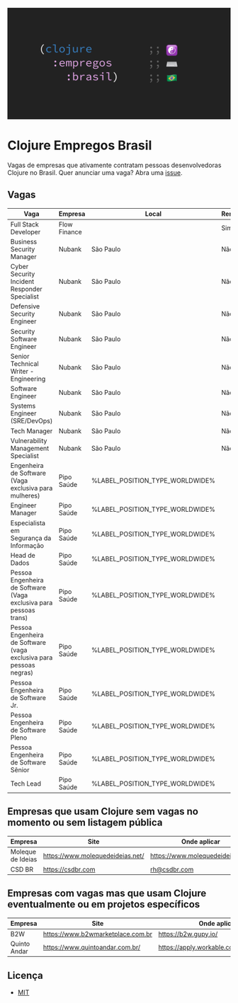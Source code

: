 ![Clojure Empregos Brasil](./docs/cover.png)

# Clojure Empregos Brasil

Vagas de empresas que ativamente contratam pessoas desenvolvedoras Clojure no Brasil. Quer anunciar uma vaga? Abra uma [issue](https://github.com/renatoalencar/clojure-empregos-brasil/issues).

## Vagas


|                                                               Vaga |      Empresa |                           Local | Remoto? |                                                                                                 Onde aplicar |
|--------------------------------------------------------------------|--------------|---------------------------------|---------|--------------------------------------------------------------------------------------------------------------|
|                                               Full Stack Developer | Flow Finance |                                 |     Sim |           https://airtable.com/embed/shrG8DnjAdAOAZm9h/tble1ghQMefhblMVK/viwOzu3raZSmdxK7Z/recGtRyuHlvFhUV0v |
|                                          Business Security Manager |       Nubank |                       São Paulo |     Não |                                                             https://boards.greenhouse.io/nubank/jobs/3400816 |
|                       Cyber Security Incident Responder Specialist |       Nubank |                       São Paulo |     Não |                                                             https://boards.greenhouse.io/nubank/jobs/3940699 |
|                                        Defensive Security Engineer |       Nubank |                       São Paulo |     Não |                                                             https://boards.greenhouse.io/nubank/jobs/3947838 |
|                                         Security Software Engineer |       Nubank |                       São Paulo |     Não |                                                             https://boards.greenhouse.io/nubank/jobs/3695044 |
|                              Senior Technical Writer - Engineering |       Nubank |                       São Paulo |     Não |                                                             https://boards.greenhouse.io/nubank/jobs/4108951 |
|                                                  Software Engineer |       Nubank |                       São Paulo |     Não |                                                             https://boards.greenhouse.io/nubank/jobs/2569175 |
|                                      Systems Engineer (SRE/DevOps) |       Nubank |                       São Paulo |     Não |                                                             https://boards.greenhouse.io/nubank/jobs/3372800 |
|                                                       Tech Manager |       Nubank |                       São Paulo |     Não |                                                             https://boards.greenhouse.io/nubank/jobs/2989044 |
|                                Vulnerability Management Specialist |       Nubank |                       São Paulo |     Não |                                                             https://boards.greenhouse.io/nubank/jobs/4064230 |
|              Engenheira de Software (Vaga exclusiva para mulheres) |   Pipo Saúde | %LABEL_POSITION_TYPE_WORLDWIDE% |         |              https://pipo-saude.breezy.hr/p/2508984cb6c6-engenheira-de-software-vaga-exclusiva-para-mulheres |
|                                                   Engineer Manager |   Pipo Saúde | %LABEL_POSITION_TYPE_WORLDWIDE% |         |                                                 https://pipo-saude.breezy.hr/p/1d37185d13f0-engineer-manager |
|                            Especialista em Segurança da Informação |   Pipo Saúde | %LABEL_POSITION_TYPE_WORLDWIDE% |         |                          https://pipo-saude.breezy.hr/p/21590ad632c4-especialista-em-seguranca-da-informacao |
|                                                      Head de Dados |   Pipo Saúde | %LABEL_POSITION_TYPE_WORLDWIDE% |         |                                                    https://pipo-saude.breezy.hr/p/3e414acc1caf-head-de-dados |
|  Pessoa Engenheira de Software (Vaga exclusiva para pessoas trans) |   Pipo Saúde | %LABEL_POSITION_TYPE_WORLDWIDE% |         |  https://pipo-saude.breezy.hr/p/647061946892-pessoa-engenheira-de-software-vaga-exclusiva-para-pessoas-trans |
| Pessoa Engenheira de Software (vaga exclusiva para pessoas negras) |   Pipo Saúde | %LABEL_POSITION_TYPE_WORLDWIDE% |         | https://pipo-saude.breezy.hr/p/1a9152c5e824-pessoa-engenheira-de-software-vaga-exclusiva-para-pessoas-negras |
|                                  Pessoa Engenheira de Software Jr. |   Pipo Saúde | %LABEL_POSITION_TYPE_WORLDWIDE% |         |                                 https://pipo-saude.breezy.hr/p/e2e72cd3c60e-pessoa-engenheira-de-software-jr |
|                                Pessoa Engenheira de Software Pleno |   Pipo Saúde | %LABEL_POSITION_TYPE_WORLDWIDE% |         |                              https://pipo-saude.breezy.hr/p/88be39a57a16-pessoa-engenheira-de-software-pleno |
|                               Pessoa Engenheira de Software Sênior |   Pipo Saúde | %LABEL_POSITION_TYPE_WORLDWIDE% |         |                             https://pipo-saude.breezy.hr/p/7f9fb45706e4-pessoa-engenheira-de-software-senior |
|                                                          Tech Lead |   Pipo Saúde | %LABEL_POSITION_TYPE_WORLDWIDE% |         |                                                        https://pipo-saude.breezy.hr/p/5cfe42cda790-tech-lead |


## Empresas que usam Clojure sem vagas no momento ou sem listagem pública


|           Empresa |                             Site |                     Onde aplicar |
|-------------------|----------------------------------|----------------------------------|
| Moleque de Ideias | https://www.molequedeideias.net/ | https://www.molequedeideias.net/ |
|            CSD BR |                https://csdbr.com |                     rh@csdbr.com |


## Empresas com vagas mas que usam Clojure eventualmente ou em projetos específicos


|      Empresa |                              Site |                            Onde aplicar |
|--------------|-----------------------------------|-----------------------------------------|
|          B2W | https://www.b2wmarketplace.com.br |                    https://b2w.gupy.io/ |
| Quinto Andar |   https://www.quintoandar.com.br/ | https://apply.workable.com/quintoandar/ |


## Licença

* [MIT](./LICENSE)
